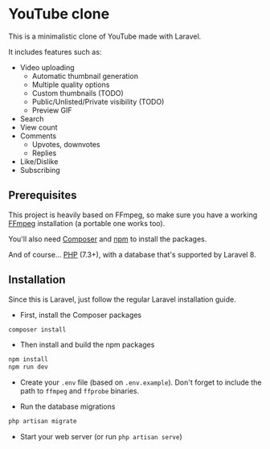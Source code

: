 # YouTube clone

This is a minimalistic clone of YouTube made with Laravel.

It includes features such as:

- Video uploading
    - Automatic thumbnail generation
    - Multiple quality options
    - Custom thumbnails (TODO)
    - Public/Unlisted/Private visibility (TODO)
    - Preview GIF
- Search
- View count
- Comments
    - Upvotes, downvotes
    - Replies
- Like/Dislike
- Subscribing

## Prerequisites

This project is heavily based on FFmpeg, so make sure you have a working [FFmpeg](https://ffmpeg.org/) installation (a portable one works too).

You'll also need [Composer](https://getcomposer.org/) and [npm](https://www.npmjs.com/) to install the packages.

And of course... [PHP](https://www.php.net/) (7.3+), with a database that's supported by Laravel 8.

## Installation

Since this is Laravel, just follow the regular Laravel installation guide.

- First, install the Composer packages
```bash
composer install
```

- Then install and build the npm packages
```bash
npm install
npm run dev
```

- Create your `.env` file (based on `.env.example`). Don't forget to include the path to `ffmpeg` and `ffprobe` binaries.

- Run the database migrations
```bash
php artisan migrate
```

- Start your web server (or run `php artisan serve`)
